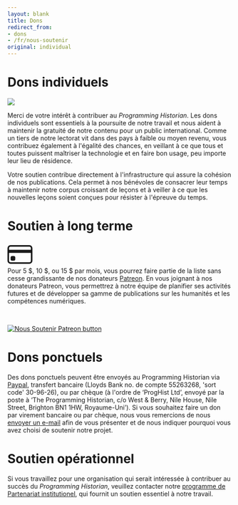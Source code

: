 ```yaml
---
layout: blank
title: Dons
redirect_from: 
- dons
- /fr/nous-soutenir
original: individual
---
```


# Dons individuels

<img src="{{site.baseurl}}/images/website/individual/red-bird-on-branch.png" class="garnish rounded float-left" />

Merci de votre intérêt à contribuer au *Programming Historian*. Les dons individuels sont essentiels à la poursuite de notre travail et nous aident à maintenir la gratuité de notre contenu pour un public international. Comme un tiers de notre lectorat vit dans des pays à faible ou moyen revenu, vous contribuez également à l'égalité des chances, en veillant à ce que tous et toutes puissent maîtriser la technologie et en faire bon usage, peu importe leur lieu de résidence.

Votre soutien contribue directement à l'infrastructure qui assure la cohésion de nos publications. Cela permet à nos bénévoles de consacrer leur temps à maintenir notre corpus croissant de leçons et à veiller à ce que les nouvelles leçons soient conçues pour résister à l'épreuve du temps.

# Soutien à long terme

<div class="alert alert-info">
<div class="float-left">
	<svg width="4em" height="4em" viewBox="0 0 16 16" class="bi bi-credit-card" fill="currentColor" xmlns="http://www.w3.org/2000/svg">
  <path fill-rule="evenodd" d="M0 4a2 2 0 0 1 2-2h12a2 2 0 0 1 2 2v8a2 2 0 0 1-2 2H2a2 2 0 0 1-2-2V4zm2-1a1 1 0 0 0-1 1v1h14V4a1 1 0 0 0-1-1H2zm13 4H1v5a1 1 0 0 0 1 1h12a1 1 0 0 0 1-1V7z"/>
  <path d="M2 10a1 1 0 0 1 1-1h1a1 1 0 0 1 1 1v1a1 1 0 0 1-1 1H3a1 1 0 0 1-1-1v-1z"/>
</svg>
</div>
Pour 5 $, 10 $, ou 15 $ par mois, vous pourrez faire partie de la liste sans cesse grandissante de nos donateurs <a href="https://www.patreon.com/join/theprogramminghistorian">Patreon</a>. En vous joignant à nos donateurs Patreon, vous permettrez à notre équipe de planifier ses activités futures et de développer sa gamme de publications sur les humanités et les compétences numériques.

<p>&nbsp;</p>
<p><a href="https://www.patreon.com/theprogramminghistorian"><img src="{{site.baseurl}}/images/website/individual/patreonbutton.png" alt="Nous Soutenir Patreon button" class="mx-auto d-block" /></a></p>
	
</div>

# Dons ponctuels

Des dons ponctuels peuvent être envoyés au Programming Historian via [Paypal](https://www.paypal.com/cgi-bin/webscr?cmd=_s-xclick&hosted_button_id=7BGHUZRVS4LYL&source=url), transfert bancaire (Lloyds Bank no. de compte 55263268, 'sort code' 30-96-26), ou par chèque (à l'ordre de ‘ProgHist Ltd’, envoyé par la poste à ‘The Programming Historian, c/o West & Berry, Nile House, Nile Street, Brighton BN1 1HW, Royaume-Uni’). Si vous souhaitez faire un don par virement bancaire ou par chèque, nous vous remercions de nous [envoyer un e-mail](mailto:admin@programminghistorian.org) afin de vous présenter et de nous indiquer pourquoi vous avez choisi de soutenir notre projet.

# Soutien opérationnel

Si vous travaillez pour une organisation qui serait intéressée à contribuer au succès du *Programming Historian*, veuillez contacter notre [programme de Partenariat institutionel]({{site.baseurl}}/fr/pi), qui fournit un soutien essentiel à notre travail.
